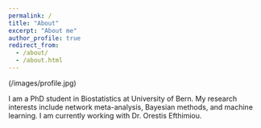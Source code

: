 ```yaml
---
permalink: /
title: "About"
excerpt: "About me"
author_profile: true
redirect_from: 
  - /about/
  - /about.html
---
```


(/images/profile.jpg)

I am a PhD student in Biostatistics at University of Bern. My research interests include network meta-analysis, Bayesian methods, and machine learning. I am currently working with Dr. Orestis Efthimiou.